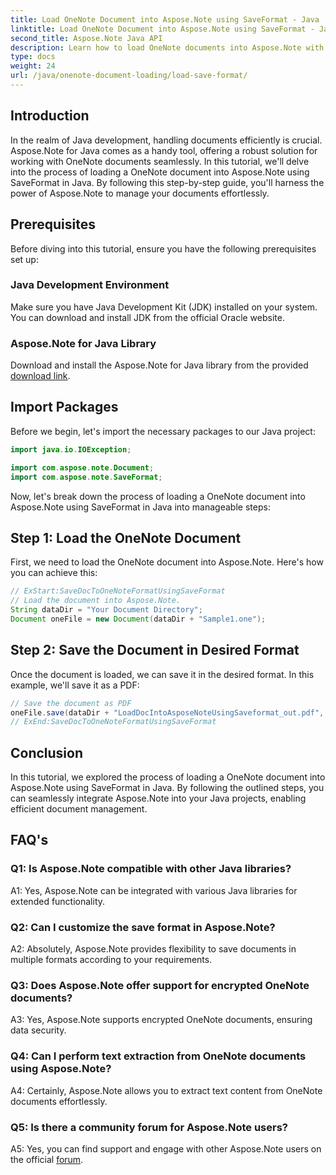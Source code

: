 ```yaml
---
title: Load OneNote Document into Aspose.Note using SaveFormat - Java
linktitle: Load OneNote Document into Aspose.Note using SaveFormat - Java
second_title: Aspose.Note Java API
description: Learn how to load OneNote documents into Aspose.Note with ease using Java. Step-by-step guide for seamless integration.
type: docs
weight: 24
url: /java/onenote-document-loading/load-save-format/
---
```

## Introduction

In the realm of Java development, handling documents efficiently is crucial. Aspose.Note for Java comes as a handy tool, offering a robust solution for working with OneNote documents seamlessly. In this tutorial, we'll delve into the process of loading a OneNote document into Aspose.Note using SaveFormat in Java. By following this step-by-step guide, you'll harness the power of Aspose.Note to manage your documents effortlessly.

## Prerequisites

Before diving into this tutorial, ensure you have the following prerequisites set up:

### Java Development Environment

Make sure you have Java Development Kit (JDK) installed on your system. You can download and install JDK from the official Oracle website.

### Aspose.Note for Java Library

Download and install the Aspose.Note for Java library from the provided [download link](https://releases.aspose.com/note/java/).

## Import Packages

Before we begin, let's import the necessary packages to our Java project:

```java
import java.io.IOException;

import com.aspose.note.Document;
import com.aspose.note.SaveFormat;
```

Now, let's break down the process of loading a OneNote document into Aspose.Note using SaveFormat in Java into manageable steps:

## Step 1: Load the OneNote Document

First, we need to load the OneNote document into Aspose.Note. Here's how you can achieve this:

```java
// ExStart:SaveDocToOneNoteFormatUsingSaveFormat
// Load the document into Aspose.Note.
String dataDir = "Your Document Directory";
Document oneFile = new Document(dataDir + "Sample1.one");
```

## Step 2: Save the Document in Desired Format

Once the document is loaded, we can save it in the desired format. In this example, we'll save it as a PDF:

```java
// Save the document as PDF
oneFile.save(dataDir + "LoadDocIntoAsposeNoteUsingSaveformat_out.pdf", SaveFormat.Pdf);
// ExEnd:SaveDocToOneNoteFormatUsingSaveFormat
```

## Conclusion

In this tutorial, we explored the process of loading a OneNote document into Aspose.Note using SaveFormat in Java. By following the outlined steps, you can seamlessly integrate Aspose.Note into your Java projects, enabling efficient document management.

## FAQ's

### Q1: Is Aspose.Note compatible with other Java libraries?

A1: Yes, Aspose.Note can be integrated with various Java libraries for extended functionality.

### Q2: Can I customize the save format in Aspose.Note?

A2: Absolutely, Aspose.Note provides flexibility to save documents in multiple formats according to your requirements.

### Q3: Does Aspose.Note offer support for encrypted OneNote documents?

A3: Yes, Aspose.Note supports encrypted OneNote documents, ensuring data security.

### Q4: Can I perform text extraction from OneNote documents using Aspose.Note?

A4: Certainly, Aspose.Note allows you to extract text content from OneNote documents effortlessly.

### Q5: Is there a community forum for Aspose.Note users?

A5: Yes, you can find support and engage with other Aspose.Note users on the official [forum](https://forum.aspose.com/c/note/28).
